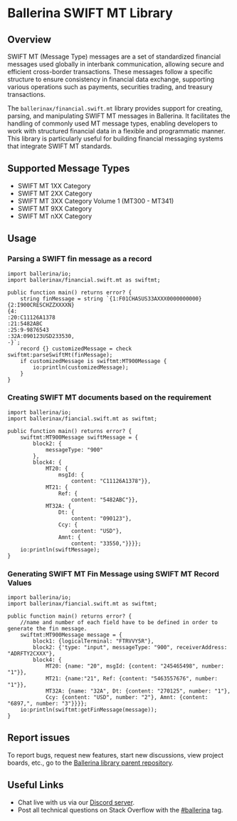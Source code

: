 # Ballerina SWIFT MT Library

## Overview

SWIFT MT (Message Type) messages are a set of standardized financial messages used globally in interbank communication, allowing secure and efficient cross-border transactions. These messages follow a specific structure to ensure consistency in financial data exchange, supporting various operations such as payments, securities trading, and treasury transactions.

The `ballerinax/financial.swift.mt` library provides support for creating, parsing, and manipulating SWIFT MT messages in Ballerina. It facilitates the handling of commonly used MT message types, enabling developers to work with structured financial data in a flexible and programmatic manner. This library is particularly useful for building financial messaging systems that integrate SWIFT MT standards. 

## Supported Message Types

- SWIFT MT 1XX Category
- SWIFT MT 2XX Category
- SWIFT MT 3XX Category Volume 1 (MT300 - MT341)
- SWIFT MT 9XX Category
- SWIFT MT nXX Category 

## Usage

### Parsing a SWIFT fin message as a record

```ballerina
import ballerina/io;
import ballerinax/financial.swift.mt as swiftmt;

public function main() returns error? {
    string finMessage = string `{1:F01CHASUS33AXXX0000000000}
{2:I900CRESCHZZXXXXN}
{4:
:20:C11126A1378
:21:5482ABC
:25:9-9876543
:32A:090123USD233530,
-}`;  
    record {} customizedMessage = check swiftmt:parseSwiftMt(finMessage);
    if customizedMessage is swiftmt:MT900Message {
        io:println(customizedMessage);
    }
}
```

### Creating SWIFT MT documents based on the requirement

```ballerina
import ballerina/io;
import ballerinax/fiancial.swift.mt as swiftmt;

public function main() returns error? {
    swiftmt:MT900Message swiftMessage = { 
        block2: {
            messageType: "900"
        }, 
        block4: {
            MT20: { 
                msgId: {
                    content: "C11126A1378"}}, 
            MT21: {
                Ref: {
                    content: "5482ABC"}}, 
            MT32A: {
                Dt: {
                    content: "090123"},  
                Ccy: {
                    content: "USD"}, 
                Amnt: {
                    content: "33550,"}}}};
    io:println(swiftMessage);
}
```

### Generating SWIFT MT Fin Message using SWIFT MT Record Values

```ballerina
import ballerina/io;
import ballerinax/fiancial.swift.mt as swiftmt;

public function main() returns error? {
    //name and number of each field have to be defined in order to generate the fin message.
    swiftmt:MT900Message message = {
        block1: {logicalTerminal: "FTRVVY5R"},
        block2: {'type: "input", messageType: "900", receiverAddress: "ADRFTY2CXXX"}, 
        block4: {
            MT20: {name: "20", msgId: {content: "245465498", number: "1"}}, 
            MT21: {name:"21", Ref: {content: "5463557676", number: "1"}}, 
            MT32A: {name: "32A", Dt: {content: "270125", number: "1"}, 
            Ccy: {content: "USD", number: "2"}, Amnt: {content: "6897,", number: "3"}}}};
    io:println(swiftmt:getFinMessage(message)); 
}
```

## Report issues

To report bugs, request new features, start new discussions, view project boards, etc., go to the [Ballerina library parent repository](https://github.com/ballerina-platform/ballerina-library).

## Useful Links

- Chat live with us via our [Discord server](https://discord.gg/ballerinalang).
- Post all technical questions on Stack Overflow with the [#ballerina](https://stackoverflow.com/questions/tagged/ballerina) tag.
